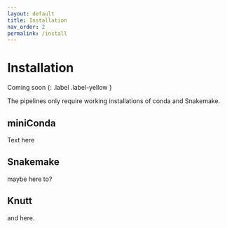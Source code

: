 ```yaml
---
layout: default
title: Installation
nav_order: 2
permalink: /install
---
```

# Installation

Coming soon
{: .label .label-yellow }

The pipelines only require working installations of conda and Snakemake.

## miniConda

Text here

## Snakemake
 
 maybe here to?

## Knutt

and here.
